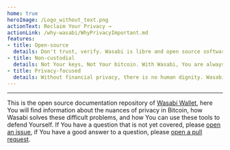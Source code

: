 ```yaml
---
home: true
heroImage: /Logo_without_text.png
actionText: Reclaim Your Privacy →
actionLink: /why-wasabi/WhyPrivacyImportant.md
features:
- title: Open-source
  details: Don't trust, verify. Wasabi is libre and open source software under the MIT license. You have full access to every single line of code, and You can do with it as You please.
- title: Non-custodial
  details: Not Your keys, Not Your bitcoin. With Wasabi, You are always in full control of Your private and public keys, You never share them with any third party.
- title: Privacy-focused
  details: Without financial privacy, there is no human dignity. Wasabi is designed with one goal in mind, to protect Your sensitive financial data, on the network level and on the timechain.
---
```


-----

This is the open source documentation repository of [Wasabi Wallet](https://wasabiwallet.io), here You will find information about the nuances of privacy in Bitcoin, how Wasabi solves these difficult problems, and how You can use these tools to defend Yourself.
If You have a question that is not yet covered, please [open an issue](https://github.com/zkSNACKs/WasabiDoc/issues), if You have a good answer to a question, please [open a pull request](https://github.com/zkSNACKs/WasabiDoc/pulls).
